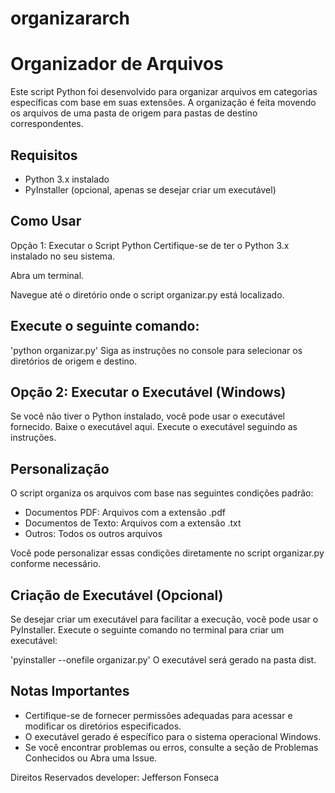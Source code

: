 # organizararch

<h1>Organizador de Arquivos</h1>
Este script Python foi desenvolvido para organizar arquivos em categorias específicas com base em suas extensões. A organização é feita movendo os arquivos de uma pasta de origem para pastas de destino correspondentes.

<h2>Requisitos</h2>
<ul>
<li>Python 3.x instalado</li>
<li>PyInstaller (opcional, apenas se desejar criar um executável)</li>
</ul>

<h2>Como Usar</h2>
Opção 1: Executar o Script Python
Certifique-se de ter o Python 3.x instalado no seu sistema.

Abra um terminal.

Navegue até o diretório onde o script organizar.py está localizado.

<h2>Execute o seguinte comando:</h2>

'python organizar.py'
Siga as instruções no console para selecionar os diretórios de origem e destino.

<h2>Opção 2: Executar o Executável (Windows)</h2>
Se você não tiver o Python instalado, você pode usar o executável fornecido.
Baixe o executável aqui.
Execute o executável seguindo as instruções.

<h2>Personalização</h2>
O script organiza os arquivos com base nas seguintes condições padrão:
<ul>
<li>Documentos PDF: Arquivos com a extensão .pdf</li>
<li>Documentos de Texto: Arquivos com a extensão .txt</li>
<li>Outros: Todos os outros arquivos</li>
</ul>
Você pode personalizar essas condições diretamente no script organizar.py conforme necessário.

<h2>Criação de Executável (Opcional)</h2>
Se desejar criar um executável para facilitar a execução, você pode usar o PyInstaller. Execute o seguinte comando no terminal para criar um executável:


'pyinstaller --onefile organizar.py'
O executável será gerado na pasta dist.

<h2>Notas Importantes</h2>
<ul>
<li>Certifique-se de fornecer permissões adequadas para acessar e modificar os diretórios especificados.</li>
<li>O executável gerado é específico para o sistema operacional Windows.</li>
<li>Se você encontrar problemas ou erros, consulte a seção de Problemas Conhecidos ou Abra uma Issue.</li>
</ul>
Direitos Reservados developer: Jefferson Fonseca
